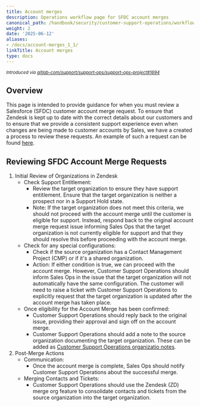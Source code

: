 ```yaml
---
title: Account merges
description: Operations workflow page for SFDC account merges
canonical_path: /handbook/security/customer-support-operations/workflows/salesforce/account-merges
weight: 2
date: '2025-06-12'
aliases:
- /docs/account-merges_1_1/
linkTitle: Account merges
type: docs
---
```


<sup>*Introduced via [gitlab-com/support/support-ops/support-ops-project#1694](https://gitlab.com/gitlab-com/support/support-ops/support-ops-project/-/issues/1694)*</sup>

## Overview

This page is intended to provide guidance for when you must review a Salesforce (SFDC) customer account merge request. To ensure that Zendesk is kept up to date with the correct details about our customers and to ensure that we provide a consistent support experience even when changes are being made to customer accounts by Sales, we have a created a process to review these requests. An example of such a request can be found [here](https://gitlab.com/gitlab-com/sales-team/field-operations/sales-operations/-/issues/4026).

## Reviewing SFDC Account Merge Requests

1. Initial Review of Organizations in Zendesk
   - Check Support Entitlement:
     - Review the target organization to ensure they have support entitlement. Ensure that the target organization is neither a prospect nor in a Support Hold state.
     - Note: If the target organization does not meet this criteria, we should not proceed with the account merge until the customer is eligible for support. Instead, respond back to the original account merge request issue informing Sales Ops that the target organization is not currently eligible for support and that they should resolve this before proceeding with the account merge.
   - Check for any special configurations:
     - Check if the source organization has a Contact Management Project (CMP) or if it's a shared organization.
     - Action: If either condition is true, we can proceed with the account merge. However, Customer Support Operations should inform Sales Ops in the issue that the target organization will not automatically have the same configuration. The customer will need to raise a ticket with Customer Support Operations to explicitly request that the target organization is updated after the account merge has taken place.
   - Once eligibility for the Account Merge has been confirmed:
     - Customer Support Operations should reply back to the original issue, providing their approval and sign off on the account merge.
     - Customer Support Operations should add a note to the source organization documenting the target organization. These can be added as [Customer Support Operations organizatio notes](/handbook/security/customer-support-operations/docs/zendesk/organizations/#organization-notes).
1. Post-Merge Actions
   - Communication:
     - Once the account merge is complete, Sales Ops should notify Customer Support Operations about the successful merge.
   - Merging Contacts and Tickets:
     - Customer Support Operations should use the Zendesk (ZD) merge org feature to consolidate contacts and tickets from the source organization into the target organization.
